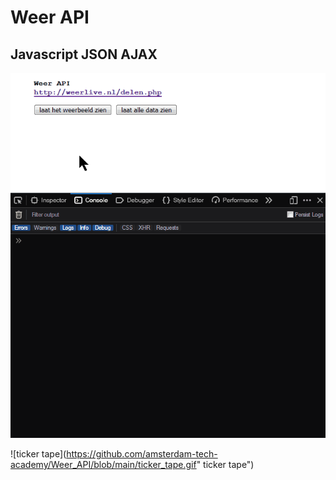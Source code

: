# Weer API
## Javascript JSON AJAX


![Weer API](https://github.com/amsterdam-tech-academy/Weer_API/blob/main/weer_api_film.gif " Weer API")


![ticker tape](https://github.com/amsterdam-tech-academy/Weer_API/blob/main/ticker_tape.gif" ticker tape")

